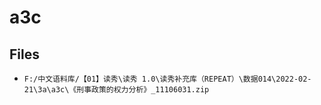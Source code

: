 # a3c

## Files

- `F:/中文语料库/【01】读秀\读秀 1.0\读秀补充库（REPEAT）\数据014\2022-02-21\3a\a3c\《刑事政策的权力分析》_11106031.zip`
